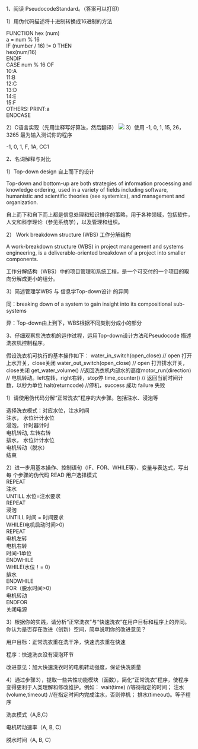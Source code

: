1、阅读 PseudocodeStandard。（答案可以打印）

 1）用伪代码描述将十进制转换成16进制的方法 

  FUNCTION hex (num)   
        a = num % 16  
  IF (number / 16) != 0 THEN   
      hex(num/16)  
  ENDIF  
  CASE num % 16 OF   
      10:A  
      11:B  
      12:C  
      13:D  
      14:E  
      15:F  
      OTHERS: PRINT:a  
  ENDCASE  

 2）C语言实现（先用注释写好算法，然后翻译） 
 ![](http://ww1.sinaimg.cn/large/007jCw9lgy1fx6os7n0hrj30gv0dcgnh.jpg)
 3）使用 -1,  0,  1,  15,   26，3265 最为输入测试你的程序

  -1, 0, 1, F, 1A, CC1

2、名词解释与对比 

1）Top-down design  自上而下的设计

Top-down and bottom-up are both strategies of information processing and knowledge ordering, used in a variety of fields including software, humanistic and scientific theories (see systemics), and management and organization.

自上而下和自下而上都是信息处理和知识排序的策略，用于各种领域，包括软件，人文和科学理论（参见系统学），以及管理和组织。

2） Work breakdown structure (WBS)   工作分解结构

A work-breakdown structure (WBS) in project management and systems engineering, is a deliverable-oriented breakdown of a project into smaller components. 

工作分解结构（WBS）中的项目管理和系统工程，是一个可交付的一个项目的取向分解成更小的组分。

3）简述管理学WBS 与 信息学Top-down设计 的异同

同：breaking down of a system to gain insight into its compositional sub-systems 

异：Top-down由上到下，WBS根据不同类别分成小的部分

3、仔细观察您洗衣机的运作过程，运用Top-down设计方法和Pseudocode 描述洗衣机控制程序。

假设洗衣机可执行的基本操作如下： water_in_switch(open_close)  // open 打开上水开关，close关闭 water_out_switch(open_close)  // open 打开排水开关，close关闭 get_water_volume()  //返回洗衣机内部水的高度motor_run(direction) // 电机转动。left左转，right右转，stop停 time_counter()  // 返回当前时间计数，以秒为单位 halt(returncode) //停机，success 成功 failure 失败

1）请使用伪代码分解“正常洗衣”程序的大步骤。包括注水、浸泡等 

选择洗衣模式：对应水位，注水时间   
注水， 水位计计水位   
浸泡， 计时器计时   
电机转动, 左转右转  
排水， 水位计计水位   
电机转动（脱水）   
结束  

2）进一步用基本操作、控制语句（IF、FOR、WHILE等）、变量与表达式，写出每 个步骤的伪代码 
READ 用户选择模式  
REPEAT  
注水  
UNTILL 水位=注水要求  
REPEAT   
浸泡  
UNTILL 时间 = 时间要求  
WHILE(电机启动时间>0)  
REPEAT   
电机左转  
电机右转  
时间-1单位  
ENDWHILE  
WHILE(水位！= 0)  
排水  
ENDWHILE  
FOR（脱水时间>0）   
电机转动  
ENDFOR  
关闭电源  

3）根据你的实践，请分析“正常洗衣”与“快速洗衣”在用户目标和程序上的异同。 你认为是否存在改进（创新）空间，简单说明你的改进意见？ 

用户目标：正常洗衣重在洗干净，快速洗衣重在快速

程序：快速洗衣没有浸泡环节

改进意见：加大快速洗衣时的电机转动强度，保证快洗质量

4）通过步骤3），提取一些共性功能模块（函数），简化“正常洗衣”程序，使程序 变得更利于人类理解和修改维护。例如： wait(time) //等待指定的时间； 注水(volume,timeout) //在指定时间内完成注水，否则停机； 排水(timeout)。等子程序

洗衣模式（A,B,C） 

电机转动速率（A, B, C） 

脱水时间（A, B, C）